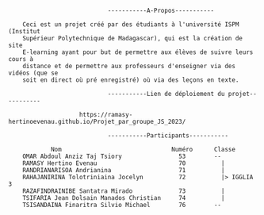                                 -----------A-Propos-----------

        Ceci est un projet créé par des étudiants à l'université ISPM (Institut
        Supérieur Polytechnique de Madagascar), qui est la création de site
        E-learning ayant pour but de permettre aux élèves de suivre leurs cours à
        distance et de permettre aux professeurs d'enseigner via des vidéos (que se
        soit en direct où pré enregistré) où via des leçons en texte.

                                -----------Lien de déploiement du projet-----------
                                
                        https://ramasy-hertinoevenau.github.io/Projet_par_groupe_JS_2023/

                                -----------Participants-----------

                Nom                               Numéro      Classe
        OMAR Abdoul Anziz Taj Tsiory                53        --
        RAMASY Hertino Evenau                       70          |       
        RANDRIANARISOA Andrianina                   71          |
        RAHAJANIRINA Tolotriniaina Jocelyn          72          |> IGGLIA 3
        RAZAFINDRAINIBE Santatra Mirado             73          |
        TSIFARIA Jean Dolsain Manados Christian     74          |     
        TSISANDAINA Finaritra Silvio Michael        76        --         